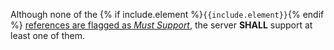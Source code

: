 <!--format of include file 
include parameters:
element (optional): profile element(e.g., Observation.derivedFrom) 
for example
{% raw %} {% include no-ms-refs.md element="Observation.derivedFrom" %} {% endraw %}
-->
Although none of the {% if include.element %}`{{include.element}}`{% endif %} [references are flagged as *Must Support*](must-support.html#must-support---resource-references), the server **SHALL** support at least one of them.